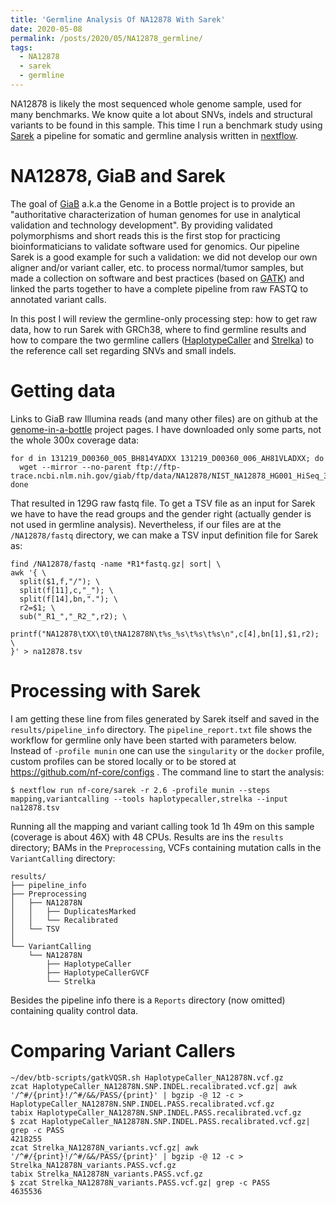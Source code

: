 ```yaml
---
title: 'Germline Analysis Of NA12878 With Sarek'
date: 2020-05-08
permalink: /posts/2020/05/NA12878_germline/
tags:
  - NA12878
  - sarek
  - germline
---
```


NA12878 is likely the most sequenced whole genome sample, used for many benchmarks. We know quite a lot about SNVs, indels and structural variants to be found in this sample. This time I run a benchmark study using [Sarek](http://nf-co.re/sarek/) a pipeline for somatic and germline analysis written in [nextflow](http://nextflow.io).

NA12878, GiaB and Sarek
======

The goal of [GiaB](https://www.nist.gov/programs-projects/genome-bottle) a.k.a the Genome in a Bottle project is to provide an "authoritative characterization of human genomes for use in analytical validation and technology development". By providing validated polymorphisms and short reads this is the first stop for practicing bioinformaticians to validate software used for genomics. Our pipeline Sarek is a good example for such a validation: we did not develop our own aligner and/or variant caller, etc. to process normal/tumor samples, but made a collection on software and best practices (based on [GATK](https://gatk.broadinstitute.org/hc/en-us/sections/360007226651-Best-Practices-Workflows)) and linked the parts together to have a complete pipeline from raw FASTQ to annotated variant calls. 

In this post I will review the germline-only processing step: how to get raw data, how to run Sarek with GRCh38, where to find germline results and how to compare the two germline callers ([HaplotypeCaller](https://gatk.broadinstitute.org/hc/en-us/articles/360042913231-HaplotypeCaller) and [Strelka](https://github.com/Illumina/strelka)) to the reference call set regarding SNVs and small indels.

Getting data
======

Links to GiaB raw Illumina reads (and many other files) are on github at the [genome-in-a-bottle](https://github.com/genome-in-a-bottle/giab_data_indexes) project pages. I have downloaded only some parts, not the whole 300x coverage data: 

```
for d in 131219_D00360_005_BH814YADXX 131219_D00360_006_AH81VLADXX; do
  wget --mirror --no-parent ftp://ftp-trace.ncbi.nlm.nih.gov/giab/ftp/data/NA12878/NIST_NA12878_HG001_HiSeq_300x/$d/
done
```

That resulted in 129G raw fastq file. To get a TSV file as an input for Sarek we have to have the read groups and the gender right (actually gender is not used in germline analysis). Nevertheless, if our files are at the `/NA12878/fastq` directory, we can make a TSV input definition file for Sarek as: 

```
find /NA12878/fastq -name *R1*fastq.gz| sort| \
awk '{ \
  split($1,f,"/"); \
  split(f[11],c,"_"); \
  split(f[14],bn,"."); \
  r2=$1; \
  sub("_R1_","_R2_",r2); \
  printf("NA12878\tXX\t0\tNA12878N\t%s_%s\t%s\t%s\n",c[4],bn[1],$1,r2); \
}' > na12878.tsv
```

Processing with Sarek
=====
I am getting these line from files generated by Sarek itself and saved in the `results/pipeline_info` directory. The `pipeline_report.txt` file shows the workflow for germline only have been started with parameters below. Instead of `-profile munin` one can use the `singularity` or the `docker` profile, custom profiles can be stored locally or to be stored at https://github.com/nf-core/configs . The command line to start the analysis:

```
$ nextflow run nf-core/sarek -r 2.6 -profile munin --steps mapping,variantcalling --tools haplotypecaller,strelka --input na12878.tsv
```

Running all the mapping and variant calling took 1d 1h 49m on this sample (coverage is about 46X) with 48 CPUs. Results are ins the `results` directory; BAMs in the `Preprocessing`, VCFs containing mutation calls in the `VariantCalling` directory:

```
results/
├── pipeline_info
├── Preprocessing
│   ├── NA12878N
│   │   ├── DuplicatesMarked
│   │   └── Recalibrated
│   └── TSV
│
└── VariantCalling
    └── NA12878N
        ├── HaplotypeCaller
        ├── HaplotypeCallerGVCF
        └── Strelka
```

Besides the pipeline info there is a `Reports` directory (now omitted) containing quality control data. 

Comparing Variant Callers
=====
```
~/dev/btb-scripts/gatkVQSR.sh HaplotypeCaller_NA12878N.vcf.gz
zcat HaplotypeCaller_NA12878N.SNP.INDEL.recalibrated.vcf.gz| awk '/^#/{print}!/^#/&&/PASS/{print}' | bgzip -@ 12 -c > HaplotypeCaller_NA12878N.SNP.INDEL.PASS.recalibrated.vcf.gz
tabix HaplotypeCaller_NA12878N.SNP.INDEL.PASS.recalibrated.vcf.gz
$ zcat HaplotypeCaller_NA12878N.SNP.INDEL.PASS.recalibrated.vcf.gz| grep -c PASS 
4218255
zcat Strelka_NA12878N_variants.vcf.gz| awk '/^#/{print}!/^#/&&/PASS/{print}' | bgzip -@ 12 -c > Strelka_NA12878N_variants.PASS.vcf.gz
tabix Strelka_NA12878N_variants.PASS.vcf.gz
$ zcat Strelka_NA12878N_variants.PASS.vcf.gz| grep -c PASS
4635536

```
